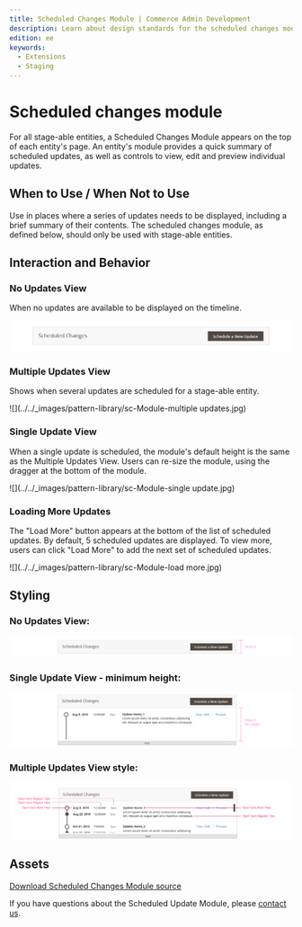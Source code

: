 ```yaml
---
title: Scheduled Changes Module | Commerce Admin Development
description: Learn about design standards for the scheduled changes module in the Adobe Commerce Admin application.
edition: ee
keywords:
  - Extensions
  - Staging
---
```


# Scheduled changes module

For all stage-able entities, a Scheduled Changes Module appears on the top of each entity's page. An entity's module provides a quick summary of scheduled updates, as well as controls to view, edit and preview individual updates.

## When to Use / When Not to Use

Use in places where a series of updates needs to be displayed, including a brief summary of their contents.
The scheduled changes module, as defined below, should only be used with stage-able entities.

## Interaction and Behavior

### No Updates View

When no updates are available to be displayed on the timeline.

![](../../_images/pattern-library/sc-Module-empty.jpg)

### Multiple Updates View

Shows when several updates are scheduled for a stage-able entity.

![](../../_images/pattern-library/sc-Module-multiple updates.jpg)

### Single Update View

When a single update is scheduled, the module's default height is the same as the Multiple Updates View. Users can re-size the module, using the dragger at the bottom of the module.

![](../../_images/pattern-library/sc-Module-single update.jpg)

### Loading More Updates

The "Load More" button appears at the bottom of the list of scheduled updates. By default, 5 scheduled updates are displayed. To view more, users can click "Load More" to add the next set of scheduled updates.

![](../../_images/pattern-library/sc-Module-load more.jpg)

## Styling

### No Updates View:

![](../../_images/pattern-library/style-empty.jpg)

### Single Update View - minimum height:

![](../../_images/pattern-library/style-min-ht.jpg)

### Multiple Updates View style:

![](../../_images/pattern-library/styles-font.jpg)

## Assets

[Download Scheduled Changes Module source](https://devdocs.magento.com/download/Scheduled-Changes-Module-Source.psd)

If you have questions about the Scheduled Update Module, please [contact us](https://magento.com/company/contact-us).
